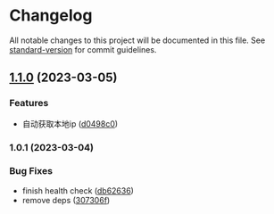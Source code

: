 # Changelog

All notable changes to this project will be documented in this file. See [standard-version](https://github.com/conventional-changelog/standard-version) for commit guidelines.

## [1.1.0](https://github.com/Koatty/koatty_consul/compare/v1.0.1...v1.1.0) (2023-03-05)


### Features

* 自动获取本地ip ([d0498c0](https://github.com/Koatty/koatty_consul/commit/d0498c0822ff09919b2b760e0ed199cd02a77e57))

### 1.0.1 (2023-03-04)


### Bug Fixes

* finish health check ([db62636](https://github.com/Koatty/koatty_consul/commit/db62636f462f45a2e39eee3996d5598aabcb1e8d))
* remove deps ([307306f](https://github.com/Koatty/koatty_consul/commit/307306f8f92686e1bdc1455d2385c5990e00ec08))
